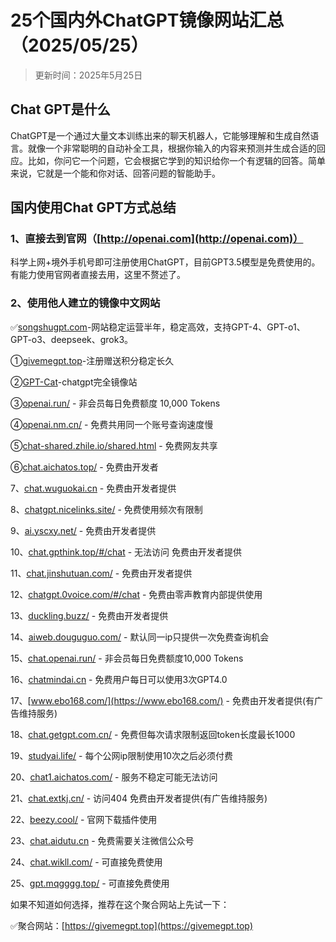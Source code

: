 # 25个国内外ChatGPT镜像网站汇总（2025/05/25）

> 更新时间：2025年5月25日

## Chat GPT是什么

ChatGPT是一个通过大量文本训练出来的聊天机器人，它能够理解和生成自然语言。就像一个非常聪明的自动补全工具，根据你输入的内容来预测并生成合适的回应。比如，你问它一个问题，它会根据它学到的知识给你一个有逻辑的回答。简单来说，它就是一个能和你对话、回答问题的智能助手。

## 国内使用Chat GPT方式总结

### 1、直接去到官网（[http://openai.com](http://openai.com)）

科学上网+境外手机号即可注册使用ChatGPT，目前GPT3.5模型是免费使用的。有能力使用官网者直接去用，这里不赘述了。

### 2、使用他人建立的镜像中文网站

✅[songshugpt.com](https://songshugpt.com)-网站稳定运营半年，稳定高效，支持GPT-4、GPT-o1、GPT-o3、deepseek、grok3。

①[givemegpt.top](https://givemegpt.top)-注册赠送积分稳定长久

②[GPT-Cat](https://gptdog.online)-chatgpt完全镜像站

③[openai.run/](https://openai.run/) - 非会员每日免费额度 10,000 Tokens

④[openai.nm.cn/](https://openai.nm.cn/) - 免费共用同一个账号查询速度慢

⑤[chat-shared.zhile.io/shared.html](https://chat-shared.zhile.io/shared.html) - 免费网友共享

⑥[chat.aichatos.top/](https://chat.aichatos.top/) - 免费由开发者

7、[chat.wuguokai.cn](https://chat.wuguokai.cn) - 免费由开发者提供

8、[chatgpt.nicelinks.site/](https://chatgpt.nicelinks.site/) - 免费使用频次有限制

9、[ai.yscxy.net/](https://ai.yscxy.net/) - 免费由开发者提供

10、[chat.gpthink.top/#/chat](https://chat.gpthink.top/#/chat) - 无法访问 免费由开发者提供

11、[chat.jinshutuan.com/](https://chat.jinshutuan.com/) - 免费由开发者提供

12、[chatgpt.0voice.com/#/chat](https://chatgpt.0voice.com/#/chat) - 免费由零声教育内部提供使用

13、[duckling.buzz/](https://duckling.buzz/) - 免费由开发者提供

14、[aiweb.douguguo.com/](https://aiweb.douguguo.com/) - 默认同一ip只提供一次免费查询机会

15、[chat.openai.run/](https://chat.openai.run/) - 非会员每日免费额度10,000 Tokens

16、[chatmindai.cn](https://chatmindai.cn) - 免费用户每日可以使用3次GPT4.0

17、[www.ebo168.com/](https://www.ebo168.com/) - 免费由开发者提供(有广告维持服务)

18、[chat.getgpt.com.cn/](https://chat.getgpt.com.cn/) - 免费但每次请求限制返回token长度最长1000

19、[studyai.life/](https://studyai.life/) - 每个公网ip限制使用10次之后必须付费

20、[chat1.aichatos.com/](https://chat1.aichatos.com/) - 服务不稳定可能无法访问

21、[chat.extkj.cn/](https://chat.extkj.cn/) - 访问404 免费由开发者提供(有广告维持服务)

22、[beezy.cool/](https://beezy.cool/) - 官网下载插件使用

23、[chat.aidutu.cn](https://chat.aidutu.cn) - 免费需要关注微信公众号

24、[chat.wikll.com/](https://chat.wikll.com/) - 可直接免费使用

25、[gpt.mqgggg.top/](https://gpt.mqgggg.top/) - 可直接免费使用

如果不知道如何选择，推荐在这个聚合网站上先试一下：

✅聚合网站：[https://givemegpt.top](https://givemegpt.top)
